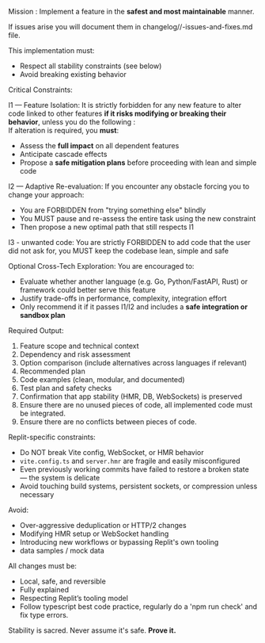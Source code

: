 Mission : 
Implement a feature in the **safest and most maintainable** manner.

If issues arise you will document them in changelog/<feature-name>/<feature>-issues-and-fixes.md file.

This implementation must:
- Respect all stability constraints (see below)
- Avoid breaking existing behavior

Critical Constraints:

I1 — Feature Isolation:
It is strictly forbidden for any new feature to alter code linked to other features **if it risks modifying or breaking their behavior**, unless you do the following :  
  If alteration is required, you **must**:
  - Assess the **full impact** on all dependent features
  - Anticipate cascade effects
  - Propose a **safe mitigation plans** before proceeding with lean and simple code

I2 — Adaptive Re-evaluation:
If you encounter any obstacle forcing you to change your approach:
- You are FORBIDDEN from "trying something else" blindly
- You MUST pause and re-assess the entire task using the new constraint
- Then propose a new optimal path that still respects I1

I3 - unwanted code:
You are strictly FORBIDDEN to add code that the user did not ask for, you MUST keep the codebase lean, simple and safe

Optional Cross-Tech Exploration:
You are encouraged to:
- Evaluate whether another language (e.g. Go, Python/FastAPI, Rust) or framework could better serve this feature
- Justify trade-offs in performance, complexity, integration effort
- Only recommend it if it passes I1/I2 and includes a **safe integration or sandbox plan**

Required Output:
1. Feature scope and technical context
2. Dependency and risk assessment
3. Option comparison (include alternatives across languages if relevant)
4. Recommended plan
5. Code examples (clean, modular, and documented)
6. Test plan and safety checks
7. Confirmation that app stability (HMR, DB, WebSockets) is preserved
8. Ensure there are no unused pieces of code, all implemented code must be integrated.
9. Ensure there are no conflicts between pieces of code.

Replit-specific constraints:
- Do NOT break Vite config, WebSocket, or HMR behavior
- `vite.config.ts` and `server.hmr` are fragile and easily misconfigured
- Even previously working commits have failed to restore a broken state — the system is delicate
- Avoid touching build systems, persistent sockets, or compression unless necessary

Avoid:
- Over-aggressive deduplication or HTTP/2 changes
- Modifying HMR setup or WebSocket handling
- Introducing new workflows or bypassing Replit's own tooling
- data samples / mock data

All changes must be:
- Local, safe, and reversible
- Fully explained
- Respecting Replit’s tooling model
- Follow typescript best code practice, regularly do a 'npm run check' and fix type errors.

Stability is sacred. Never assume it's safe. **Prove it.**